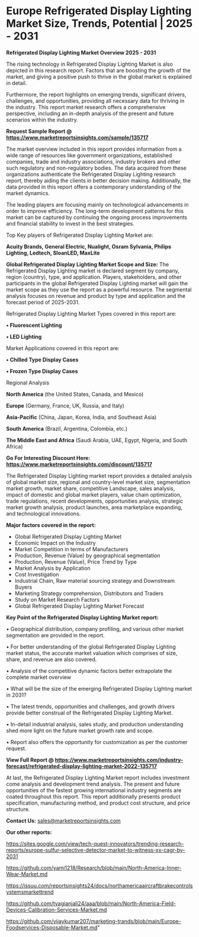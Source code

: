 # Europe Refrigerated Display Lighting Market Size, Trends, Potential | 2025 - 2031

<Strong> Refrigerated Display Lighting Market Overview 2025 - 2031</strong>

The rising technology in Refrigerated Display Lighting Market is also depicted in this research report. Factors that are boosting the growth of the market, and giving a positive push to thrive in the global market is explained in detail.

Furthermore, the report highlights on emerging trends, significant drivers, challenges, and opportunities, providing all necessary data for thriving in the industry. This report market research offers a comprehensive perspective, including an in-depth analysis of the present and future scenarios within the industry.

<strong>Request Sample Report @ <a href=https://www.marketreportsinsights.com/sample/135717>https://www.marketreportsinsights.com/sample/135717</a></strong>

The market overview included in this report provides information from a wide range of resources like government organizations, established companies, trade and industry associations, industry brokers and other such regulatory and non-regulatory bodies. The data acquired from these organizations authenticate the Refrigerated Display Lighting research report, thereby aiding the clients in better decision making. Additionally, the data provided in this report offers a contemporary understanding of the market dynamics.

The leading players are focusing mainly on technological advancements in order to improve efficiency. The long-term development patterns for this market can be captured by continuing the ongoing process improvements and financial stability to invest in the best strategies.

Top Key players of Refrigerated Display Lighting Market are:

<strong>Acuity Brands, General Electric, Nualight, Osram Sylvania, Philips Lighting, Ledtech, SloanLED, MaxLite</strong>

<strong><b>Global Refrigerated Display Lighting Market Scope and Size:</b></strong>
The Refrigerated Display Lighting market is declared segment by company, region (country), type, and application. Players, stakeholders, and other participants in the global Refrigerated Display Lighting market will gain the market scope as they use the report as a powerful resource. The segmental analysis focuses on revenue and product by type and application and the forecast period of 2025-2031.

Refrigerated Display Lighting Market Types covered in this report are:

<strong>• Fluorescent Lighting

• LED Lighting</strong>

Market Applications covered in this report are:

<strong>• Chilled Type Display Cases

• Frozen Type Display Cases</strong> 

Regional Analysis

<strong>North America</strong> (the United States, Canada, and Mexico)

<strong>Europe</strong> (Germany, France, UK, Russia, and Italy)

<strong>Asia-Pacific</strong> (China, Japan, Korea, India, and Southeast Asia)

<strong>South America</strong> (Brazil, Argentina, Colombia, etc.)

<strong>The Middle East and Africa</strong> (Saudi Arabia, UAE, Egypt, Nigeria, and South Africa)

<strong>Go For Interesting Discount Here: <a href=https://www.marketreportsinsights.com/discount/135717>https://www.marketreportsinsights.com/discount/135717</a></strong>

The Refrigerated Display Lighting market report provides a detailed analysis of global market size, regional and country-level market size, segmentation market growth, market share, competitive Landscape, sales analysis, impact of domestic and global market players, value chain optimization, trade regulations, recent developments, opportunities analysis, strategic market growth analysis, product launches, area marketplace expanding, and technological innovations.

<strong><b>Major factors covered in the report:</b></strong>
<ul>
  <li>Global Refrigerated Display Lighting Market </li>
  <li>Economic Impact on the Industry</li>
  <li>Market Competition in terms of Manufacturers</li>
  <li>Production, Revenue (Value) by geographical segmentation</li>
  <li>Production, Revenue (Value), Price Trend by Type</li>
  <li>Market Analysis by Application</li>
  <li>Cost Investigation</li>
  <li>Industrial Chain, Raw material sourcing strategy and Downstream Buyers</li>
  <li>Marketing Strategy comprehension, Distributors and Traders</li>
  <li>Study on Market Research Factors</li>
  <li>Global Refrigerated Display Lighting Market Forecast</li>
</ul>

<strong><b>Key Point of the Refrigerated Display Lighting Market report:</b></strong>

• Geographical distribution, company profiling, and various other market segmentation are provided in the report.

• For better understanding of the global Refrigerated Display Lighting market status, the accurate market valuation which comprises of size, share, and revenue are also covered.

• Analysis of the competitive dynamic factors better extrapolate the complete market overview

• What will be the size of the emerging Refrigerated Display Lighting market in 2031?

• The latest trends, opportunities and challenges, and growth drivers provide better construal of the Refrigerated Display Lighting Market.

• In-detail industrial analysis, sales study, and production understanding shed more light on the future market growth rate and scope.

• Report also offers the opportunity for customization as per the customer request.

<strong><b>View Full Report @ <a href=https://www.marketreportsinsights.com/industry-forecast/refrigerated-display-lighting-market-2022-135717>https://www.marketreportsinsights.com/industry-forecast/refrigerated-display-lighting-market-2022-135717</a></b></strong>


At last, the Refrigerated Display Lighting Market report includes investment come analysis and development trend analysis. The present and future opportunities of the fastest growing international industry segments are coated throughout this report. This report additionally presents product specification, manufacturing method, and product cost structure, and price structure.

<strong>Contact Us:</strong>
sales@marketreportsinsights.com

<strong>Our other reports:</strong>

<a href=https://sites.google.com/view/tech-quest-innovators/trending-research-reports/europe-sulfur-selective-detector-market-to-witness-xx-cagr-by-2031>https://sites.google.com/view/tech-quest-innovators/trending-research-reports/europe-sulfur-selective-detector-market-to-witness-xx-cagr-by-2031</a>

<a href=https://github.com/yami1218/Research/blob/main/North-America-Inner-Wear-Market.md>https://github.com/yami1218/Research/blob/main/North-America-Inner-Wear-Market.md</a>

<a href=https://issuu.com/reportsinsights24/docs/northamericaaircraftbrakecontrolsystemsmarkettrend>https://issuu.com/reportsinsights24/docs/northamericaaircraftbrakecontrolsystemsmarkettrend</a>

<a href=https://github.com/tyagianjali24/aaa/blob/main/North-America-Field-Devices-Calibration-Services-Market.md>https://github.com/tyagianjali24/aaa/blob/main/North-America-Field-Devices-Calibration-Services-Market.md</a>

<a href=https://github.com/vijaykumar207/marketing-trands/blob/main/Europe-Foodservices-Disposable-Market.md>https://github.com/vijaykumar207/marketing-trands/blob/main/Europe-Foodservices-Disposable-Market.md</a>"
